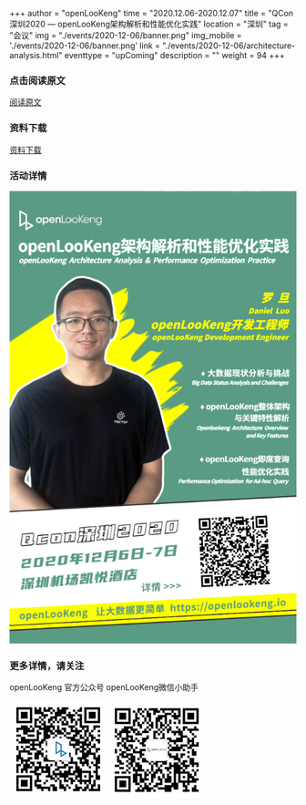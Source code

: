 ﻿+++ 
author = "openLooKeng"
time = "2020.12.06-2020.12.07" 
title = "QCon深圳2020 — openLooKeng架构解析和性能优化实践" 
location = "深圳" 
tag = "会议"
img = "./events/2020-12-06/banner.png" 
img_mobile = './events/2020-12-06/banner.png'
link = "./events/2020-12-06/architecture-analysis.html"
eventtype = "upComing"
description = ""
weight = 94
+++


### 点击阅读原文

<a href="https://mp.weixin.qq.com/s?__biz=MzU0MTQyMDc4OA==&mid=2247487008&idx=1&sn=7bf7c4723305e0db8f3870749cb910c6&chksm=fb2b73bbcc5cfaade3d7ca97876e32f804e99575686126ab6b4f3b396bcb44c507293795c5a8&token=280810305&lang=zh_CN#rd" target="_blank">阅读原文</a>

### 资料下载

<a href="2020-12-6-Shenzhen-QCon-openLooKeng.pdf" download>资料下载</a>

### 活动详情

<img src="./detail1.png">

### 更多详情，请关注

openLooKeng 官方公众号       openLooKeng微信小助手

<img src="../2020-11-11/accountCode.jpg">
<img src="../2020-11-11/assistantCode.jpg">

